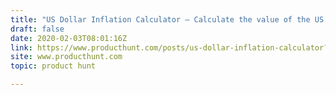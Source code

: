 ```yaml
---
title: "US Dollar Inflation Calculator — Calculate the value of the US dollar adjusted for inflation"
draft: false
date: 2020-02-03T08:01:16Z
link: https://www.producthunt.com/posts/us-dollar-inflation-calculator?utm_medium=RSS&utm_source=hune
site: www.producthunt.com
topic: product hunt  

---
```

